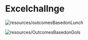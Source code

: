 # Excelchallnge
![resources/outcomesBasedonLunch](resources/OutcomesBasedonGols)

![resources/OutcomesBasedonGols](resources/outcomesBasedonLunch)

